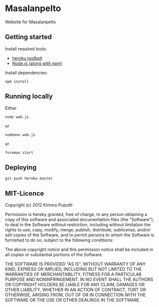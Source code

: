 # Masalanpelto

Website for Masalanpelto

## Getting started

Install required tools:

* [heroku toolbelt](https://toolbelt.heroku.com/)
* [Node.js (along with npm)](http://nodejs.org/)

Install dependencies:

    npm install

## Running locally

Either

    node web.js

or

    nodemon web.js

or

    foreman start

## Deploying

    git push heroku master

## MIT-Licence

Copyright (c) 2012 Kimmo Puputti

Permission is hereby granted, free of charge, to any person obtaining
a copy of this software and associated documentation files (the
"Software"), to deal in the Software without restriction, including
without limitation the rights to use, copy, modify, merge, publish,
distribute, sublicense, and/or sell copies of the Software, and to
permit persons to whom the Software is furnished to do so, subject to
the following conditions:

The above copyright notice and this permission notice shall be
included in all copies or substantial portions of the Software.

THE SOFTWARE IS PROVIDED "AS IS", WITHOUT WARRANTY OF ANY KIND,
EXPRESS OR IMPLIED, INCLUDING BUT NOT LIMITED TO THE WARRANTIES OF
MERCHANTABILITY, FITNESS FOR A PARTICULAR PURPOSE AND
NONINFRINGEMENT. IN NO EVENT SHALL THE AUTHORS OR COPYRIGHT HOLDERS BE
LIABLE FOR ANY CLAIM, DAMAGES OR OTHER LIABILITY, WHETHER IN AN ACTION
OF CONTRACT, TORT OR OTHERWISE, ARISING FROM, OUT OF OR IN CONNECTION
WITH THE SOFTWARE OR THE USE OR OTHER DEALINGS IN THE SOFTWARE.
